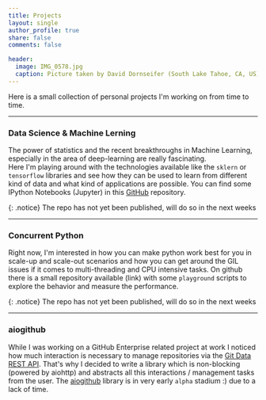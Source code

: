 ```yaml
---
title: Projects
layout: single
author_profile: true
share: false
comments: false

header:
  image: IMG_0578.jpg
  caption: Picture taken by David Dornseifer (South Lake Tahoe, CA, US)
---
```


Here is a small collection of personal projects I'm working on from time to
time.


---

### Data Science & Machine Lerning
The power of statistics and the recent breakthroughs in Machine Learning,
especially in the area of deep-learning are really fascinating.   
Here I'm playing around with the technologies available like the `sklern` or
`tensorflow` libraries and see how they can be used to learn from different kind
of data and what kind of applications are possible. You can find some
IPython Notebooks (Jupyter) in this [GitHub]() repository.

{: .notice}
The repo has not yet been published, will do so in the next weeks

---

### Concurrent Python
Right now, I'm interested in how you can make python work best for you in
scale-up and scale-out scenarios and how you can get around the GIL issues if it
comes to multi-threading and CPU intensive tasks.
On github there is a small repository available (link) with some `playground`
scripts to explore the behavior and measure the performance.

{: .notice}
The repo has not yet been published, will do so in the next weeks

---

### aiogithub
While I was working on a GitHub Enterprise related project at work I noticed how
much interaction is necessary to manage repositories via the
[Git Data REST API](https://developer.github.com/v3/git/). That's why I decided
to write a library which is non-blocking (powered by aiohttp) and abstracts all
this interactions / management tasks from the user. The
[aiogithub](https://github.com/dpdornseifer/aiogithub) library is in very early
`alpha` stadium :) due to a lack of time.  
